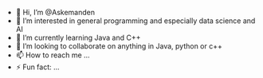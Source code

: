 - 👋 Hi, I’m @Askemanden
- 👀 I’m interested in general programming and especially data science and AI
- 🌱 I’m currently learning Java and C++
- 💞️ I’m looking to collaborate on anything in Java, python or c++
- 📫 How to reach me ...
- ⚡ Fun fact: ...

<!---
Askemanden/Askemanden is a ✨ special ✨ repository because its `README.md` (this file) appears on your GitHub profile.
You can click the Preview link to take a look at your changes.
--->
